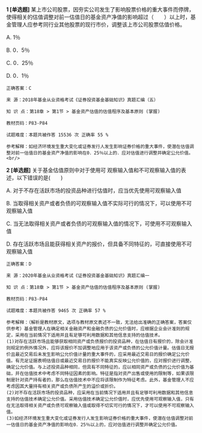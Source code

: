 **1 [单选题]** 某上市公司股票，因夯实公司发生了影响股票价格的重大事件而停牌，使得相关的估值调整对前一估值日的基金资产净值的影响超过（　　）以上时，基金管理人应参考同行业其他股票的现行市价，调整该上市公司股票估值价格。

A. 1％

B. 0．5％

C. 0．25％

D. 0．1％<br/>

```
正确答案：C

来 源：2018年基金从业资格考试《证券投资基金基础知识》真题汇编（五）

知 识 点：第18章 > 第1节 > 基金资产估值的估值程序及基本原则 (掌握)

教材页码：P83-P84

试题难度：本题共被作答 15536 次 正确率 55 %

参考解释：如经济环境发生重大变化或证券发行人发生影响证券价格的重大事件，使潜在估值调整对前一估值日的基金资产净值的影响在0．25％以上的．应对估值进行调整并确定公允价值。<br/>
```


**2 [单选题]** 关于基金估值原则中对于使用可 观察输入值和不可观察输入值的表述，以下错误的是(&emsp;&emsp;)

A. 对于不存在活跃市场的投资品种进行估值时，应当优先使用可观察输入值

B. 当取得相关资产或者负债的可观察输入值不实际可行的情况下，可以使用不可观察输入值

C. 当无法取得相关资产或者负债的可观察输入值的情况下，可使用不可观察输入值

D. 存在活跃市场且能获得相关资产的报价，但具备不同特征的，可直接使用不可观察输入值

```
正确答案：D

来 源：2020年基金从业资格考试《证券投资基金基础知识》真题汇编一

知 识 点：第18章 > 第1节 > 基金资产估值的估值程序及基本原则 (掌握)

教材页码：P83-P84

试题难度：本题共被作答 9465 次 正确率 57 %

参考解释：（解析是教材原文，选项与教材原文表述不一致，无法给出准确的正确答案，答案仅供参考）基金管理人在确定相关金融资产和金融负债的公允价值时，应根据企业会计准则的规定，采用在当前情况下适用并且有足够可利用数据和其他信息支持的估值技术。
(1)对存在活跃市场且能够获取相同资产或负债报价的投资品种，在估值日有报价的，除会计准则规定的例外情况外，应将该报价不加调整地应用于该资产或负债的公允价值计量。估值日无报价且最近交易后未发生影响公允价值计量的重大事件的，应采用最近交易日的报价确定公允价值。有充足证据表明估值日或最近交易日的报价不能真实反映公允价值的，应对报价进行调整，确定公允价值。与上述投资品种相同，但具有不同特征的，应以相同资产或负债的公允价值为基础，并在估值技术中考虑不同特征因素的影响。特征是指对资产出售或使用的限制等，如果该限制是针对资产持有者的，那么在估值技术中不应将该限制作为特征考虑。此外，基金管理人不应考虑因其大量持有相关资产或负债所产生的溢价或折价。
(2)对不存在活跃市场的投资品种，应采用在当前情况下适用并且有足够可利用数据和其他信息支持的估值技术确定公允价值。采用估值技术确定公允价值时，应优先使用可观察输入值，只有在无法取得相关资产或负债可观察输入值或取得不切实可行的情况下，才可以使用不可观察输入值。
(3)如经济环境发生重大变化或证券发行人发生影响证券价格的重大事件，使潜在估值调整对前一估值日的基金资产净值的影响在0．25％以上的，应对估值进行调整并确定公允价值。
```

